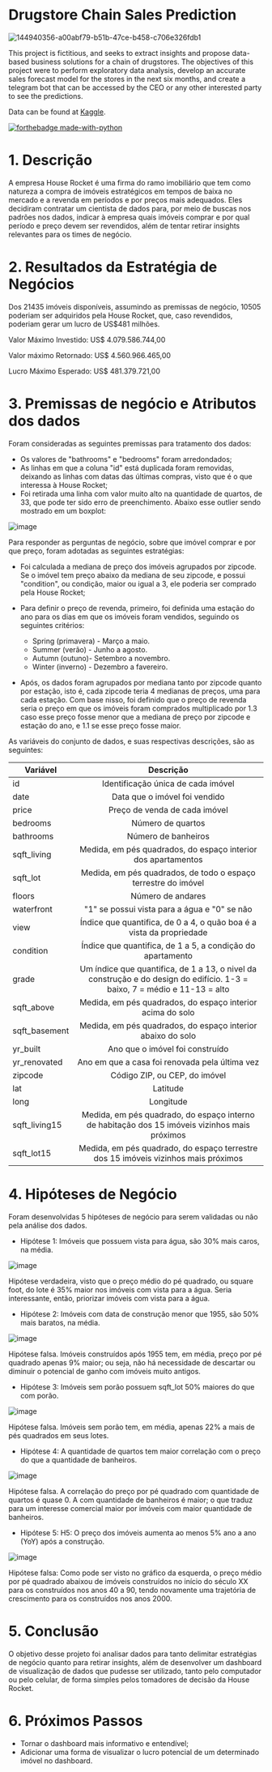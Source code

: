 # Drugstore Chain Sales Prediction

![144940356-a00abf79-b51b-47ce-b458-c706e326fdb1](https://github.com/joaorange/rossmann-sales-prediction-project/assets/86979717/310c6e66-fe9d-4d92-b846-dc58ce65f711)

This project is fictitious, and seeks to extract insights and propose data-based business solutions for a chain of drugstores. The objectives of this project were to perform exploratory data analysis, develop an accurate sales forecast model for the stores in the next six months, and create a telegram bot that can be accessed by the CEO or any other interested party to see the predictions.

Data can be found at <a href="https://www.kaggle.com/c/rossmann-store-sales">Kaggle</a>.

[![forthebadge made-with-python](http://ForTheBadge.com/images/badges/made-with-python.svg)](https://www.python.org/)

# 1. Descrição

A empresa House Rocket é uma firma do ramo imobiliário que tem como natureza a compra de imóveis estratégicos em tempos de baixa no mercado e a
revenda em períodos e por preços mais adequados. Eles decidiram contratar um cientista de dados para,
por meio de buscas nos padrões nos dados, indicar à empresa quais imóveis comprar e por qual período e preço devem ser revendidos, além de
tentar retirar insights relevantes para os times de negócio.

# 2. Resultados da Estratégia de Negócios

Dos 21435 imóveis disponíveis, assumindo as premissas de negócio, 10505 poderiam ser adquiridos pela House Rocket, que, caso revendidos, poderiam gerar um lucro de US$481 milhões.

Valor Máximo Investido: US$ 4.079.586.744,00

Valor máximo Retornado: US$ 4.560.966.465,00

Lucro Máximo Esperado: US$ 481.379.721,00

# 3. Premissas de negócio e Atributos dos dados

Foram consideradas as seguintes premissas para tratamento dos dados:

* Os valores de "bathrooms" e "bedrooms" foram arredondados;
* As linhas em que a coluna "id" está duplicada foram removidas, deixando as linhas com datas das últimas compras, visto que é o que interessa à House Rocket;
* Foi retirada uma linha com valor muito alto na quantidade de quartos, de 33, que pode ter sido erro de preenchimento. Abaixo esse outlier sendo mostrado em um boxplot:

 ![image](https://user-images.githubusercontent.com/86979717/212213579-6a2da23f-5ea2-4a9b-bc61-f1d616130cc5.png)
 


Para responder as perguntas de negócio, sobre que imóvel comprar e por que preço, foram adotadas as seguintes estratégias:

* Foi calculada a mediana de preço dos imóveis agrupados por zipcode. Se o imóvel tem preço abaixo da mediana de seu zipcode, e possui "condition", ou condição, maior ou igual a 3, ele poderia ser comprado pela House Rocket;
* Para definir o preço de revenda, primeiro, foi definida uma estação do ano para os dias em que os imóveis foram vendidos, seguindo os seguintes critérios: 
  * Spring (primavera) - Março a maio.
  * Summer (verão) - Junho a agosto.
  * Autumn (outuno)- Setembro a novembro.
  * Winter (inverno) - Dezembro a favereiro.

* Após, os dados foram agrupados por mediana tanto por zipcode quanto por estação, isto é, cada zipcode teria 4 medianas de preços, uma para cada estação. Com base nisso, foi definido que o preço de revenda seria o preço em que os imóveis foram comprados multiplicado por 1.3 caso esse preço fosse menor que a mediana de preço por zipcode e estação do ano, e 1.1 se esse preço fosse maior.


As variáveis do conjunto de dados, e suas respectivas descrições, são as seguintes:

| Variável | Descrição |
| ------------- | :-------------: |
| id  | Identificação única de cada imóvel  |
| date | Data que o imóvel foi vendido |
| price  | Preço de venda de cada imóvel |
| bedrooms  | Número de quartos |
| bathrooms  | Número de banheiros  |
| sqft_living  | Medida, em pés quadrados, do espaço interior dos apartamentos |
| sqft_lot  | Medida, em pés quadrados, de todo o espaço terrestre do imóvel |
| floors  | Número de andares  |
| waterfront  | "1" se possui vista para a água e "0" se não  |
| view  | Índice que quantifica, de 0 a 4, o quão boa é a vista da propriedade |
| condition  | Índice que quantifica, de 1 a 5, a condição do apartamento  |
| grade  | Um índice que quantifica, de 1 a 13, o nivel da construção e do design do edifício. 1-3 = baixo, 7 = médio e 11-13 = alto
| sqft_above  | Medida, em pés quadrados, do espaço interior acima do solo  |
| sqft_basement  | Medida, em pés quadrados, do espaço interior abaixo do solo |
| yr_built  | Ano que o imóvel foi construído  |
| yr_renovated  | Ano em que a casa foi renovada pela última vez  |
| zipcode  | Código ZIP, ou CEP, do imóvel  |
| lat  | Latitude |
| long  | Longitude  |
| sqft_living15  | Medida, em pés quadrado, do espaço interno de habitação dos 15 imóveis vizinhos mais próximos |
| sqft_lot15 | Medida, em pés quadrado, do espaço terrestre dos 15 imóveis vizinhos mais próximos |

# 4. Hipóteses de Negócio

Foram desenvolvidas 5 hipóteses de negócio para serem validadas ou não pela análise dos dados. 

* Hipótese 1: Imóveis que possuem vista para água, são 30% mais caros, na média.

![image](https://user-images.githubusercontent.com/86979717/212220553-82bec9d2-fd67-41dd-86e6-4f2b557dd42b.png)

Hipótese verdadeira, visto que o preço médio do pé quadrado, ou square foot, do lote é 35% maior nos imóveis com vista para a água. Seria interessante, então, priorizar imóveis com vista para a água.


* Hipótese 2: Imóveis com data de construção menor que 1955, são 50% mais baratos, na média.

![image](https://user-images.githubusercontent.com/86979717/212220863-25e6ea9b-47e1-4595-a27f-c72b701bb0a8.png)

Hipótese falsa. Imóveis construídos após 1955 tem, em média, preço por pé quadrado apenas 9% maior; ou seja, não há necessidade de descartar ou diminuir o potencial de ganho com imóveis muito antigos.


* Hipótese 3: Imóveis sem porão possuem sqft_lot 50% maiores do que com porão.

![image](https://user-images.githubusercontent.com/86979717/212221211-cdf6802b-4932-421a-a5aa-585f9a57fab3.png)

Hipótese falsa. Imóveis sem porão tem, em média, apenas 22% a mais de pés quadrados em seus lotes.


* Hipótese 4: A quantidade de quartos tem maior correlação com o preço do que a quantidade de banheiros.

![image](https://user-images.githubusercontent.com/86979717/212221500-48aaad8a-ad18-42a3-8f23-bfed74dc4742.png)

Hipótese falsa. A correlação do preço por pé quadrado com quantidade de quartos é quase 0. A com quantidade de banheiros é maior; o que traduz para um interesse comercial maior por imóveis com maior quantidade de banheiros.


* Hipótese 5: H5: O preço dos imóveis aumenta ao menos 5% ano a ano (YoY) após a construção.


![image](https://user-images.githubusercontent.com/86979717/212221866-9245dbd9-0343-408c-906e-1a25ce6cc09d.png)

Hipótese falsa: Como pode ser visto no gráfico da esquerda, o preço médio por pé quadrado abaixou de imóveis construídos no início do século XX para os construídos nos anos 40 a 90, tendo novamente uma trajetória de crescimento para os construídos nos anos 2000.

# 5. Conclusão

O objetivo desse projeto foi analisar dados para tanto delimitar estratégias de negócio quanto para retirar insights, além de desenvolver um dashboard de visualização de dados que pudesse ser utilizado, tanto pelo computador ou pelo celular, de forma simples pelos tomadores de decisão da House Rocket.

# 6. Próximos Passos

* Tornar o dashboard mais informativo e entendível;
* Adicionar uma forma de visualizar o lucro potencial de um determinado imóvel no dashboard.

